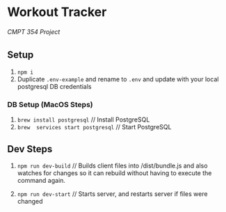 # Workout Tracker
###### CMPT 354 Project

## Setup
1. `npm i`
2. Duplicate `.env-example` and rename to `.env` and update with your local postgresql DB credentials

### DB Setup (MacOS Steps)
1. `brew install postgresql` // Install PostgreSQL
2. `brew  services start postgresql` // Start PostgreSQL

## Dev Steps 
1. `npm run dev-build` // Builds client files into /dist/bundle.js and also watches for changes so it can rebuild without having to execute the command again.
 
2. `npm run dev-start` // Starts server, and restarts server if files were changed

